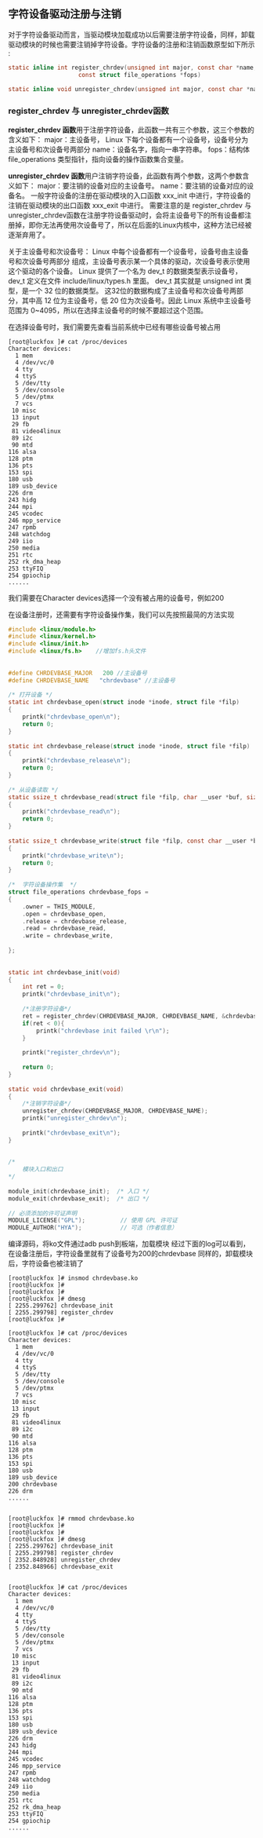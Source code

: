 ## 字符设备驱动注册与注销

对于字符设备驱动而言，当驱动模块加载成功以后需要注册字符设备，同样，卸载驱动模块的时候也需要注销掉字符设备。字符设备的注册和注销函数原型如下所示 :

```c
static inline int register_chrdev(unsigned int major, const char *name, 
                    const struct file_operations *fops)
 
static inline void unregister_chrdev(unsigned int major, const char *name)
```
### register_chrdev 与 unregister_chrdev函数
**register_chrdev 函数**用于注册字符设备，此函数一共有三个参数，这三个参数的含义如下：
major：主设备号， Linux 下每个设备都有一个设备号，设备号分为主设备号和次设备号两部分
name：设备名字，指向一串字符串。
fops：结构体 file_operations 类型指针，指向设备的操作函数集合变量。

**unregister_chrdev 函数**用户注销字符设备，此函数有两个参数，这两个参数含义如下：
major：要注销的设备对应的主设备号。
name：要注销的设备对应的设备名。
一般字符设备的注册在驱动模块的入口函数 xxx_init 中进行，字符设备的注销在驱动模块的出口函数 xxx_exit 中进行。 需要注意的是 register_chrdev 与 unregister_chrdev函数在注册字符设备驱动时，会将主设备号下的所有设备都注册掉，即你无法再使用次设备号了，所以在后面的Linux内核中，这种方法已经被逐渐弃用了。 

关于主设备号和次设备号： 
Linux 中每个设备都有一个设备号，设备号由主设备号和次设备号两部分 组成，主设备号表示某一个具体的驱动，次设备号表示使用这个驱动的各个设备。 
Linux 提供了一个名为 dev_t 的数据类型表示设备号， dev_t 定义在文件 include/linux/types.h 里面。 dev_t 其实就是 unsigned int 类型，是一个 32 位的数据类型。
这32位的数据构成了主设备号和次设备号两部分，其中高 12 位为主设备号，低 20 位为次设备号。因此 Linux 系统中主设备号范围为 0~4095，所以在选择主设备号的时候不要超过这个范围。

在选择设备号时，我们需要先查看当前系统中已经有哪些设备号被占用
```shell
[root@luckfox ]# cat /proc/devices 
Character devices:
  1 mem
  4 /dev/vc/0
  4 tty
  4 ttyS
  5 /dev/tty
  5 /dev/console
  5 /dev/ptmx
  7 vcs
 10 misc
 13 input
 29 fb
 81 video4linux
 89 i2c
 90 mtd
116 alsa
128 ptm
136 pts
153 spi
180 usb
189 usb_device
226 drm
243 hidg
244 mpi
245 vcodec
246 mpp_service
247 rpmb
248 watchdog
249 iio
250 media
251 rtc
252 rk_dma_heap
253 ttyFIQ
254 gpiochip
......
```

我们需要在Character devices选择一个没有被占用的设备号，例如200

在设备注册时，还需要有字符设备操作集，我们可以先按照最简的方法实现

```c
#include <linux/module.h>
#include <linux/kernel.h>
#include <linux/init.h>
#include <linux/fs.h>    //增加fs.h头文件
 
 
#define CHRDEVBASE_MAJOR   200 //主设备号
#define CHRDEVBASE_NAME   "chrdevbase" //主设备号
 
/* 打开设备 */
static int chrdevbase_open(struct inode *inode, struct file *filp)
{
    printk("chrdevbase_open\n");
    return 0;
}
 
static int chrdevbase_release(struct inode *inode, struct file *filp)
{
    printk("chrdevbase_release\n");
    return 0;
}
 
/* 从设备读取 */
static ssize_t chrdevbase_read(struct file *filp, char __user *buf, size_t cnt, loff_t *offt)
{
    printk("chrdevbase_read\n");
    return 0;
}
 
static ssize_t chrdevbase_write(struct file *filp, const char __user *buf, size_t cnt, loff_t *offt)
{
    printk("chrdevbase_write\n");
    return 0;
}
 
/*  字符设备操作集  */
struct file_operations chrdevbase_fops =
{
    .owner = THIS_MODULE,
    .open = chrdevbase_open,
    .release = chrdevbase_release,
    .read = chrdevbase_read,
    .write = chrdevbase_write,
 
};
 
 
static int chrdevbase_init(void)
{
    int ret = 0;
    printk("chrdevbase_init\n");
 
    /*注册字符设备*/
    ret = register_chrdev(CHRDEVBASE_MAJOR, CHRDEVBASE_NAME, &chrdevbase_fops);
    if(ret < 0){
        printk("chrdevbase init failed \r\n");
    }
 
    printk("register_chrdev\n");
 
    return 0;
}
 
static void chrdevbase_exit(void)
{
    /*注销字符设备*/
    unregister_chrdev(CHRDEVBASE_MAJOR, CHRDEVBASE_NAME);
    printk("unregister_chrdev\n");
 
    printk("chrdevbase_exit\n");
}
 
 
/*
    模块入口和出口
*/
 
module_init(chrdevbase_init);  /* 入口 */
module_exit(chrdevbase_exit);  /* 出口 */
 
// 必须添加的许可证声明
MODULE_LICENSE("GPL");          // 使用 GPL 许可证
MODULE_AUTHOR("HYA");           // 可选（作者信息）
```

编译源码，将ko文件通过adb push到板端，加载模块
经过下面的log可以看到，在设备注册后，字符设备里就有了设备号为200的chrdevbase
同样的，卸载模块后，字符设备也被注销了

```shell
[root@luckfox ]# insmod chrdevbase.ko 
[root@luckfox ]# 
[root@luckfox ]# 
[root@luckfox ]# dmesg 
[ 2255.299762] chrdevbase_init
[ 2255.299798] register_chrdev
[root@luckfox ]# 
 
[root@luckfox ]# cat /proc/devices 
Character devices:
  1 mem
  4 /dev/vc/0
  4 tty
  4 ttyS
  5 /dev/tty
  5 /dev/console
  5 /dev/ptmx
  7 vcs
 10 misc
 13 input
 29 fb
 81 video4linux
 89 i2c
 90 mtd
116 alsa
128 ptm
136 pts
153 spi
180 usb
189 usb_device
200 chrdevbase
226 drm
......
 
 
[root@luckfox ]# rmmod chrdevbase.ko 
[root@luckfox ]# 
[root@luckfox ]# 
[root@luckfox ]# dmesg 
[ 2255.299762] chrdevbase_init
[ 2255.299798] register_chrdev
[ 2352.848928] unregister_chrdev
[ 2352.848966] chrdevbase_exit
 
 
[root@luckfox ]# cat /proc/devices 
Character devices:
  1 mem
  4 /dev/vc/0
  4 tty
  4 ttyS
  5 /dev/tty
  5 /dev/console
  5 /dev/ptmx
  7 vcs
 10 misc
 13 input
 29 fb
 81 video4linux
 89 i2c
 90 mtd
116 alsa
128 ptm
136 pts
153 spi
180 usb
189 usb_device
226 drm
243 hidg
244 mpi
245 vcodec
246 mpp_service
247 rpmb
248 watchdog
249 iio
250 media
251 rtc
252 rk_dma_heap
253 ttyFIQ
254 gpiochip
......
 
 
 
```


